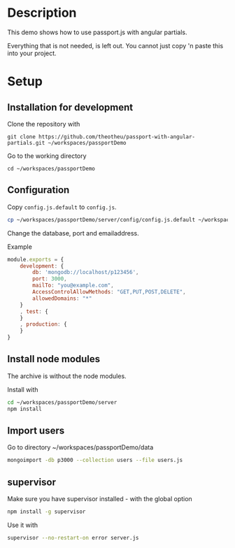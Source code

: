 Description
===========
This demo shows how to use passport.js with angular partials.

Everything that is not needed, is left out. You cannot just copy 'n paste this into your project.




Setup
=====
Installation for development
----------------------------

Clone the repository with
```
git clone https://github.com/theotheu/passport-with-angular-partials.git ~/workspaces/passportDemo
```

Go to the working directory
```
cd ~/workspaces/passportDemo
```

Configuration
----------
Copy ```config.js.default``` to ```config.js```.
```sh
cp ~/workspaces/passportDemo/server/config/config.js.default ~/workspaces/passportDemo/server/config/config.js
```

Change the database, port and emailaddress.

Example
```javascript
module.exports = {
    development: {
        db: 'mongodb://localhost/p123456',
        port: 3000,
        mailTo: "you@example.com",
        AccessControlAllowMethods: "GET,PUT,POST,DELETE",
        allowedDomains: "*"
    }
    , test: {
    }
    , production: {
    }
}
```

Install node modules
----------
The archive is without the node modules.

Install with
```sh
cd ~/workspaces/passportDemo/server
npm install
```

Import users
------------
Go to directory ~/workspaces/passportDemo/data

```sh
mongoimport -db p3000 --collection users --file users.js
```

supervisor
----------
Make sure you have supervisor installed - with the global option

```sh
npm install -g supervisor
```

Use it with
```sh
supervisor --no-restart-on error server.js
```
